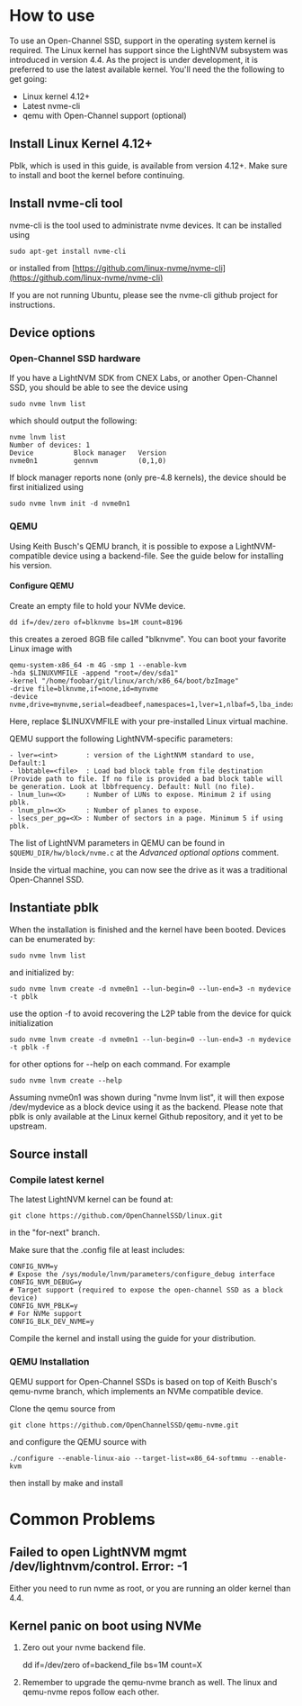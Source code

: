 # How to use

To use an Open-Channel SSD, support in the operating system kernel is required. The Linux kernel has support since the LightNVM subsystem was introduced in version 4.4. As the project is under development, it is preferred to use the latest available kernel. You'll need the the following to get going:

 * Linux kernel 4.12+
 * Latest nvme-cli
 * qemu with Open-Channel support (optional)

## Install Linux Kernel 4.12+

Pblk, which is used in this guide, is available from version 4.12+. Make sure to install and boot the kernel before continuing.

## Install nvme-cli tool

nvme-cli is the tool used to administrate nvme devices. It can be installed using

    sudo apt-get install nvme-cli
    
or installed from [https://github.com/linux-nvme/nvme-cli](https://github.com/linux-nvme/nvme-cli)
    
If you are not running Ubuntu, please see the nvme-cli github project for instructions.

## Device options

### Open-Channel SSD hardware

If you have a LightNVM SDK from CNEX Labs, or another Open-Channel SSD, you should be able to see the device using

    sudo nvme lnvm list
    
which should output the following:

    nvme lnvm list
    Number of devices: 1
    Device      	Block manager	Version
    nvme0n1     	gennvm      	(0,1,0)
    
If block manager reports none (only pre-4.8 kernels), the device should be first initialized using

    sudo nvme lnvm init -d nvme0n1
    
### QEMU

Using Keith Busch's QEMU branch, it is possible to expose a LightNVM-compatible device using a backend-file. See the guide below for installing his version.

#### Configure QEMU

Create an empty file to hold your NVMe device.

    dd if=/dev/zero of=blknvme bs=1M count=8196

this creates a zeroed 8GB file called "blknvme". You can boot your favorite
Linux image with

    qemu-system-x86_64 -m 4G -smp 1 --enable-kvm
    -hda $LINUXVMFILE -append "root=/dev/sda1"
    -kernel "/home/foobar/git/linux/arch/x86_64/boot/bzImage"
    -drive file=blknvme,if=none,id=mynvme
    -device nvme,drive=mynvme,serial=deadbeef,namespaces=1,lver=1,nlbaf=5,lba_index=3,mdts=10,lnum_lun=4,lnum_pln=1,lsecs_per_pg=4

Here, replace $LINUXVMFILE with your pre-installed Linux virtual machine.

QEMU support the following LightNVM-specific parameters:

    - lver=<int>       : version of the LightNVM standard to use, Default:1
    - lbbtable=<file>  : Load bad block table from file destination (Provide path to file. If no file is provided a bad block table will be generation. Look at lbbfrequency. Default: Null (no file).
    - lnum_lun=<X>     : Number of LUNs to expose. Minimum 2 if using pblk.
    - lnum_pln=<X>     : Number of planes to expose. 
    - lsecs_per_pg=<X> : Number of sectors in a page. Minimum 5 if using pblk.

The list of LightNVM parameters in QEMU can be found in `$QUEMU_DIR/hw/block/nvme.c` at the _Advanced optional options_ comment.

Inside the virtual machine, you can now see the drive as it was a traditional Open-Channel SSD.

## Instantiate pblk

When the installation is finished and the kernel have been booted. Devices can be enumerated by:

    sudo nvme lnvm list
   
and initialized by:

    sudo nvme lnvm create -d nvme0n1 --lun-begin=0 --lun-end=3 -n mydevice -t pblk

use the option -f to avoid recovering the L2P table from the device for quick initialization

    sudo nvme lnvm create -d nvme0n1 --lun-begin=0 --lun-end=3 -n mydevice -t pblk -f

for other options for --help on each command. For example
 
    sudo nvme lnvm create --help
    
Assuming nvme0n1 was shown during "nvme lnvm list", it will then expose /dev/mydevice as a block device using it as the backend. Please note that pblk is only available at the Linux kernel Github repository, and it yet to be upstream.

## Source install

### Compile latest kernel

The latest LightNVM kernel can be found at:

   `git clone https://github.com/OpenChannelSSD/linux.git`

in the "for-next" branch.

Make sure that the .config file at least includes:

    CONFIG_NVM=y
    # Expose the /sys/module/lnvm/parameters/configure_debug interface
    CONFIG_NVM_DEBUG=y
    # Target support (required to expose the open-channel SSD as a block device)
    CONFIG_NVM_PBLK=y    
    # For NVMe support
    CONFIG_BLK_DEV_NVME=y

Compile the kernel and install using the guide for your distribution.

### QEMU Installation

QEMU support for Open-Channel SSDs is based on top of Keith Busch's qemu-nvme
branch, which implements an NVMe compatible device.

Clone the qemu source from

    git clone https://github.com/OpenChannelSSD/qemu-nvme.git

and configure the QEMU source with

    ./configure --enable-linux-aio --target-list=x86_64-softmmu --enable-kvm

then install by
	make and install

# Common Problems

## Failed to open LightNVM mgmt /dev/lightnvm/control. Error: -1

Either you need to run nvme as root, or you are running an older kernel than 4.4.

## Kernel panic on boot using NVMe

 1. Zero out your nvme backend file.

    dd if=/dev/zero of=backend_file bs=1M count=X

 2. Remember to upgrade the qemu-nvme branch as well. The linux and qemu-nvme
 repos follow each other.
